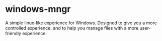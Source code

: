 # windows-mngr
A simple linux-like experience for Windows. Designed to give you a more controlled experience, and to help you manage files with a more user-friendly experience.
